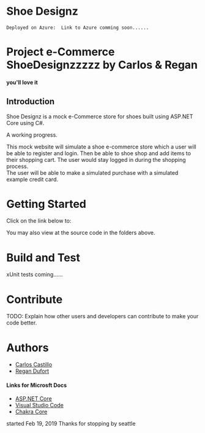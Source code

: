 # Shoe Designz
```
Deployed on Azure:  Link to Azure comming soon......
```

# Project e-Commerce ShoeDesignzzzzz by Carlos & Regan
#### you'll love it

## Introduction
Shoe Designz is a mock e-Commerce store for shoes built using ASP.NET Core using C#.

A working progress.

This mock website will simulate a shoe e-commerce store which a user will be able to register and login.  Then be able to shoe shop and add items to their shopping cart.  The user would stay logged in during the shopping process.  
 The user will be able to make a simulated purchase with a simulated example credit card. 

# Getting Started
Click on the link below to:

You may also view at the source code in the folders above.

# Build and Test
xUnit tests coming......

# Contribute
TODO: Explain how other users and developers can contribute to make your code better. 

# Authors
* [Carlos Castillo](https://github.com/castillocarlosr)
* [Regan Dufort](https://github.com/castillocarlosr)

#### Links for Microsft Docs
- [ASP.NET Core](https://github.com/aspnet/Home)
- [Visual Studio Code](https://github.com/Microsoft/vscode)
- [Chakra Core](https://github.com/Microsoft/ChakraCore)

started Feb 19, 2019
Thanks for stopping by seattle